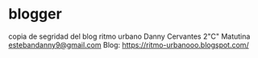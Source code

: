 # blogger
copia de segridad del blog ritmo urbano
Danny Cervantes 
2"C" Matutina
estebandanny9@gmail.com
Blog: https://ritmo-urbanooo.blogspot.com/
